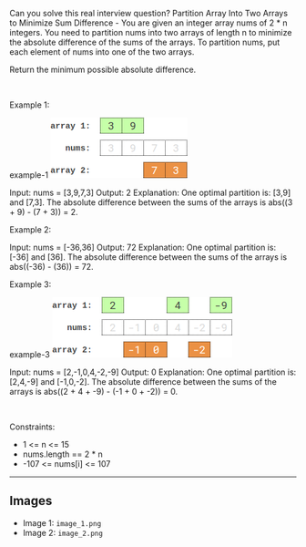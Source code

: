 Can you solve this real interview question? Partition Array Into Two Arrays to Minimize Sum Difference - You are given an integer array nums of 2 * n integers. You need to partition nums into two arrays of length n to minimize the absolute difference of the sums of the arrays. To partition nums, put each element of nums into one of the two arrays.

Return the minimum possible absolute difference.

 

Example 1:

example-1 ![Example 1](./image_1.png)


Input: nums = [3,9,7,3]
Output: 2
Explanation: One optimal partition is: [3,9] and [7,3].
The absolute difference between the sums of the arrays is abs((3 + 9) - (7 + 3)) = 2.


Example 2:


Input: nums = [-36,36]
Output: 72
Explanation: One optimal partition is: [-36] and [36].
The absolute difference between the sums of the arrays is abs((-36) - (36)) = 72.


Example 3:

example-3 ![Example 2](./image_2.png)


Input: nums = [2,-1,0,4,-2,-9]
Output: 0
Explanation: One optimal partition is: [2,4,-9] and [-1,0,-2].
The absolute difference between the sums of the arrays is abs((2 + 4 + -9) - (-1 + 0 + -2)) = 0.


 

Constraints:

 * 1 <= n <= 15
 * nums.length == 2 * n
 * -107 <= nums[i] <= 107

---

## Images

- Image 1: `image_1.png`
- Image 2: `image_2.png`
